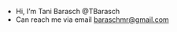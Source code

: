 - Hi, I’m Tani Barasch @TBarasch
- Can reach me via email baraschmr@gmail.com

<!---
TBarasch/TBarasch is a ✨ special ✨ repository because its `README.md` (this file) appears on your GitHub profile.
You can click the Preview link to take a look at your changes.
--->
